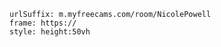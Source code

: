 

```custom-frames
urlSuffix: m.myfreecams.com/room/NicolePowell
frame: https://
style: height:50vh
```